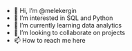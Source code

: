 - 👋 Hi, I’m @melekergin
- 👀 I’m interested in SQL and Python
- 🌱 I’m currently learning data analytics
- 💞️ I’m looking to collaborate on projects
- 📫 How to reach me here

<!---
melekergin/melekergin is a ✨ special ✨ repository because its `README.md` (this file) appears on your GitHub profile.
You can click the Preview link to take a look at your changes.
--->

